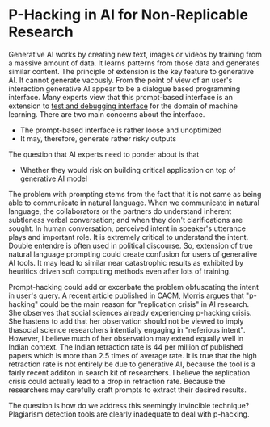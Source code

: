 # P-Hacking in AI for Non-Replicable Research 

Generative AI works by creating new text, images or videos by training from a massive amount of data. It 
learns patterns from those data and generates similar content. The principle
of extension is the key feature to generative AI. It cannot generate vacously. From the point of view of an 
user's interaction generative AI appear to be a dialogue based 
programming interface. Many experts view that this prompt-based interface is an extension to 
[test and debugging interface](https://dl.acm.org/doi/pdf/10.1145/3673861) for the domain
of machine learning. There are two main concerns about the interface. 
- The prompt-based interface is rather loose and unoptimized
- It may, therefore, generate rather risky outputs

The question that AI experts need to ponder about is that 
- Whether they would risk on building critical application on top of generative AI model

The problem with prompting stems from the fact that it is not same as being able to communicate in natural 
language. When we communicate in natural language, the collaborators or the partners do understand inherent 
subtleness verbal conversation; and when they don't clarifications are sought. In human conversation, 
perceived intent in speaker's utterance plays and important role. It is extremely critical to understand
the intent. Double entendre is often used in political discourse. So, extension of true natural language
prompting could create confusion for users of generative AI tools. It may lead to similar near catastrophic
results as exhibited by heuritics driven soft computing methods even after lots of training.

Prompt-hacking could add or excerbate the problem obfuscating the intent in user's query. A recent article 
published in CACM, [Morris](https://dl.acm.org/doi/pdf/10.1145/3673861) argues that "p-hacking" could be 
the main reason for "replication crisis" in AI research. She observes that social sciences already 
experiencing p-hacking crisis. She hastens to add that her observation should not be viewed to imply thasocial
science researchers intentially engaging in "neferious intent". However, I believe much of her observation
may extend equally well in Indian context. The Indian retraction rate is 44 per million of published papers which
is more than 2.5 times of average rate. It is true that the high retraction rate is not entirely be
due to generative AI, because the tool is a fairly recent additon in search kit of researchers. I
believe the replication crisis could actually lead to a drop in retraction rate. Because the researchers
may carefully craft prompts to extract their desired results.  

The question is how do we address this seemingly invincible technique? Plagiarism detection tools are 
clearly inadequate to deal with p-hacking.  

